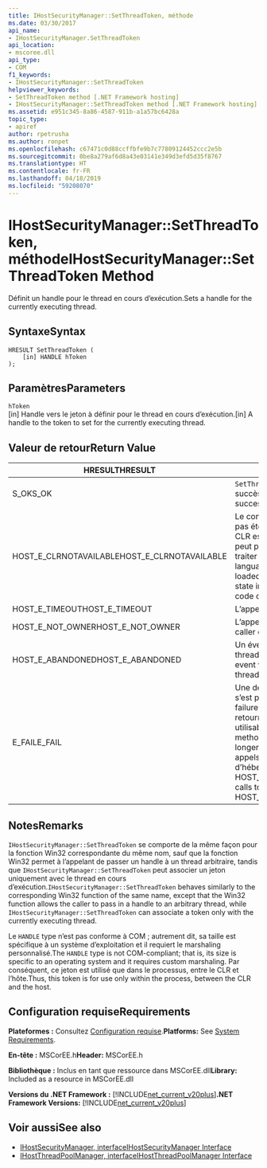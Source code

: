 ```yaml
---
title: IHostSecurityManager::SetThreadToken, méthode
ms.date: 03/30/2017
api_name:
- IHostSecurityManager.SetThreadToken
api_location:
- mscoree.dll
api_type:
- COM
f1_keywords:
- IHostSecurityManager::SetThreadToken
helpviewer_keywords:
- SetThreadToken method [.NET Framework hosting]
- IHostSecurityManager::SetThreadToken method [.NET Framework hosting]
ms.assetid: e951c345-8a86-4587-911b-a1a57bc6428a
topic_type:
- apiref
author: rpetrusha
ms.author: ronpet
ms.openlocfilehash: c67471c0d88ccffbfe9b7c77809124452ccc2e5b
ms.sourcegitcommit: 0be8a279af6d8a43e03141e349d3efd5d35f8767
ms.translationtype: HT
ms.contentlocale: fr-FR
ms.lasthandoff: 04/18/2019
ms.locfileid: "59208070"
---
```

# <a name="ihostsecuritymanagersetthreadtoken-method"></a><span data-ttu-id="21375-102">IHostSecurityManager::SetThreadToken, méthode</span><span class="sxs-lookup"><span data-stu-id="21375-102">IHostSecurityManager::SetThreadToken Method</span></span>
<span data-ttu-id="21375-103">Définit un handle pour le thread en cours d’exécution.</span><span class="sxs-lookup"><span data-stu-id="21375-103">Sets a handle for the currently executing thread.</span></span>  
  
## <a name="syntax"></a><span data-ttu-id="21375-104">Syntaxe</span><span class="sxs-lookup"><span data-stu-id="21375-104">Syntax</span></span>  
  
```  
HRESULT SetThreadToken (  
    [in] HANDLE hToken  
);  
```  
  
## <a name="parameters"></a><span data-ttu-id="21375-105">Paramètres</span><span class="sxs-lookup"><span data-stu-id="21375-105">Parameters</span></span>  
 `hToken`  
 <span data-ttu-id="21375-106">[in] Handle vers le jeton à définir pour le thread en cours d’exécution.</span><span class="sxs-lookup"><span data-stu-id="21375-106">[in] A handle to the token to set for the currently executing thread.</span></span>  
  
## <a name="return-value"></a><span data-ttu-id="21375-107">Valeur de retour</span><span class="sxs-lookup"><span data-stu-id="21375-107">Return Value</span></span>  
  
|<span data-ttu-id="21375-108">HRESULT</span><span class="sxs-lookup"><span data-stu-id="21375-108">HRESULT</span></span>|<span data-ttu-id="21375-109">Description</span><span class="sxs-lookup"><span data-stu-id="21375-109">Description</span></span>|  
|-------------|-----------------|  
|<span data-ttu-id="21375-110">S_OK</span><span class="sxs-lookup"><span data-stu-id="21375-110">S_OK</span></span>|<span data-ttu-id="21375-111">`SetThreadToken` retourné avec succès.</span><span class="sxs-lookup"><span data-stu-id="21375-111">`SetThreadToken` returned successfully.</span></span>|  
|<span data-ttu-id="21375-112">HOST_E_CLRNOTAVAILABLE</span><span class="sxs-lookup"><span data-stu-id="21375-112">HOST_E_CLRNOTAVAILABLE</span></span>|<span data-ttu-id="21375-113">Le common language runtime (CLR) n’a pas été chargé dans un processus ou le CLR est dans un état dans lequel il ne peut pas exécuter le code managé ou traiter l’appel avec succès.</span><span class="sxs-lookup"><span data-stu-id="21375-113">The common language runtime (CLR) has not been loaded into a process, or the CLR is in a state in which it cannot run managed code or process the call successfully.</span></span>|  
|<span data-ttu-id="21375-114">HOST_E_TIMEOUT</span><span class="sxs-lookup"><span data-stu-id="21375-114">HOST_E_TIMEOUT</span></span>|<span data-ttu-id="21375-115">L’appel a expiré.</span><span class="sxs-lookup"><span data-stu-id="21375-115">The call timed out.</span></span>|  
|<span data-ttu-id="21375-116">HOST_E_NOT_OWNER</span><span class="sxs-lookup"><span data-stu-id="21375-116">HOST_E_NOT_OWNER</span></span>|<span data-ttu-id="21375-117">L’appelant ne possède pas le verrou.</span><span class="sxs-lookup"><span data-stu-id="21375-117">The caller does not own the lock.</span></span>|  
|<span data-ttu-id="21375-118">HOST_E_ABANDONED</span><span class="sxs-lookup"><span data-stu-id="21375-118">HOST_E_ABANDONED</span></span>|<span data-ttu-id="21375-119">Un événement a été annulé alors qu’un thread bloqué ou Fibre l’attendait.</span><span class="sxs-lookup"><span data-stu-id="21375-119">An event was canceled while a blocked thread or fiber was waiting on it.</span></span>|  
|<span data-ttu-id="21375-120">E_FAIL</span><span class="sxs-lookup"><span data-stu-id="21375-120">E_FAIL</span></span>|<span data-ttu-id="21375-121">Une défaillance catastrophique inconnue s’est produite.</span><span class="sxs-lookup"><span data-stu-id="21375-121">An unknown catastrophic failure occurred.</span></span> <span data-ttu-id="21375-122">Lorsqu’une méthode retourne E_FAIL, le CLR n’est plus utilisable au sein du processus.</span><span class="sxs-lookup"><span data-stu-id="21375-122">When a method returns E_FAIL, the CLR is no longer usable within the process.</span></span> <span data-ttu-id="21375-123">Les appels suivants aux méthodes d’hébergement retournent HOST_E_CLRNOTAVAILABLE.</span><span class="sxs-lookup"><span data-stu-id="21375-123">Subsequent calls to hosting methods return HOST_E_CLRNOTAVAILABLE.</span></span>|  
  
## <a name="remarks"></a><span data-ttu-id="21375-124">Notes</span><span class="sxs-lookup"><span data-stu-id="21375-124">Remarks</span></span>  
 <span data-ttu-id="21375-125">`IHostSecurityManager::SetThreadToken` se comporte de la même façon pour la fonction Win32 correspondante du même nom, sauf que la fonction Win32 permet à l’appelant de passer un handle à un thread arbitraire, tandis que `IHostSecurityManager::SetThreadToken` peut associer un jeton uniquement avec le thread en cours d’exécution.</span><span class="sxs-lookup"><span data-stu-id="21375-125">`IHostSecurityManager::SetThreadToken` behaves similarly to the corresponding Win32 function of the same name, except that the Win32 function allows the caller to pass in a handle to an arbitrary thread, while `IHostSecurityManager::SetThreadToken` can associate a token only with the currently executing thread.</span></span>  
  
 <span data-ttu-id="21375-126">Le `HANDLE` type n’est pas conforme à COM ; autrement dit, sa taille est spécifique à un système d’exploitation et il requiert le marshaling personnalisé.</span><span class="sxs-lookup"><span data-stu-id="21375-126">The `HANDLE` type is not COM-compliant; that is, its size is specific to an operating system and it requires custom marshaling.</span></span> <span data-ttu-id="21375-127">Par conséquent, ce jeton est utilisé que dans le processus, entre le CLR et l’hôte.</span><span class="sxs-lookup"><span data-stu-id="21375-127">Thus, this token is for use only within the process, between the CLR and the host.</span></span>  
  
## <a name="requirements"></a><span data-ttu-id="21375-128">Configuration requise</span><span class="sxs-lookup"><span data-stu-id="21375-128">Requirements</span></span>  
 <span data-ttu-id="21375-129">**Plateformes :** Consultez [Configuration requise](../../../../docs/framework/get-started/system-requirements.md).</span><span class="sxs-lookup"><span data-stu-id="21375-129">**Platforms:** See [System Requirements](../../../../docs/framework/get-started/system-requirements.md).</span></span>  
  
 <span data-ttu-id="21375-130">**En-tête :** MSCorEE.h</span><span class="sxs-lookup"><span data-stu-id="21375-130">**Header:** MSCorEE.h</span></span>  
  
 <span data-ttu-id="21375-131">**Bibliothèque :** Inclus en tant que ressource dans MSCorEE.dll</span><span class="sxs-lookup"><span data-stu-id="21375-131">**Library:** Included as a resource in MSCorEE.dll</span></span>  
  
 <span data-ttu-id="21375-132">**Versions du .NET Framework :** [!INCLUDE[net_current_v20plus](../../../../includes/net-current-v20plus-md.md)]</span><span class="sxs-lookup"><span data-stu-id="21375-132">**.NET Framework Versions:** [!INCLUDE[net_current_v20plus](../../../../includes/net-current-v20plus-md.md)]</span></span>  
  
## <a name="see-also"></a><span data-ttu-id="21375-133">Voir aussi</span><span class="sxs-lookup"><span data-stu-id="21375-133">See also</span></span>

- [<span data-ttu-id="21375-134">IHostSecurityManager, interface</span><span class="sxs-lookup"><span data-stu-id="21375-134">IHostSecurityManager Interface</span></span>](../../../../docs/framework/unmanaged-api/hosting/ihostsecuritymanager-interface.md)
- [<span data-ttu-id="21375-135">IHostThreadPoolManager, interface</span><span class="sxs-lookup"><span data-stu-id="21375-135">IHostThreadPoolManager Interface</span></span>](../../../../docs/framework/unmanaged-api/hosting/ihostthreadpoolmanager-interface.md)
